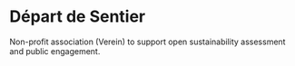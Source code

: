 # Départ de Sentier

Non-profit association (Verein) to support open sustainability assessment and public engagement.
